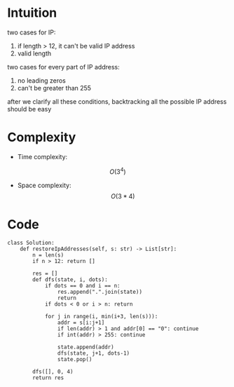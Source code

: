 # Intuition
<!-- Describe your first thoughts on how to solve this problem. -->
two cases for IP:
1. if length > 12, it can't be valid IP address
2. valid length

two cases for every part of IP address:
1. no leading zeros
2. can't be greater than 255

after we clarify all these conditions, backtracking all the possible IP address should be easy

# Complexity
- Time complexity:
<!-- Add your time complexity here, e.g. $$O(n)$$ -->
$$O(3^4)$$

- Space complexity:
 $$O(3 * 4)$$

# Code
```
class Solution:
    def restoreIpAddresses(self, s: str) -> List[str]:
        n = len(s)
        if n > 12: return []

        res = []
        def dfs(state, i, dots):
            if dots == 0 and i == n:
                res.append(".".join(state))
                return
            if dots < 0 or i > n: return

            for j in range(i, min(i+3, len(s))):
                addr = s[i:j+1]
                if len(addr) > 1 and addr[0] == "0": continue
                if int(addr) > 255: continue

                state.append(addr)
                dfs(state, j+1, dots-1)
                state.pop()

        dfs([], 0, 4)
        return res

```